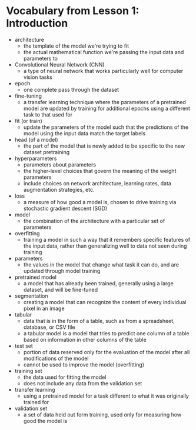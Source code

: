# Vocabulary from Lesson 1: Introduction 
* architecture
  * the template of the model we're trying to fit
  * the actual mathematical function we're passing the input data and parameters to
* Convolutional Neural Network (CNN)
  * a type of neural network that works particularly well for computer vision tasks
* epoch
  * one complete pass through the dataset
* fine-tuning
  * a transfer learning technique where the parameters of a pretrained model are updated by training for additional epochs using a different task to that used for 
* fit (or train)
  * update the parameters of the model such that the predictions of the model using the input data match the target labels
* head (of a model)
  * the part of the model that is newly added to be specific to the new dataset
pretraining
* hyperparameters
  * parameters about parameters
  * the higher-level choices that govern the meaning of the weight parameters
  * include choices on network architecture, learning rates, data augmentation strategies, etc.
* loss
  * a measure of how good a model is, chosen to drive training via stochastic gradient descent (SGD)
* model
  * the combination of the architecture with a particular set of parameters
* overfitting
  * training a model in such a way that it remembers specific features of the input data, rather than generalizing well to data not seen during training
* parameters
  * the values in the model that change what task it can do, and are updated through model training
* pretrained model
  * a model that has already been trained, generally using a large dataset, and will be fine-tuned
* segmentation
  * creating a model that can recognize the content of every individual pixel in an image
* tabular
  * data that is in the form of a table, such as from a spreadsheet, database, or CSV file
  * a tabular model is a model that tries to predict one column of a table based on information in other columns of the table
* test set
  * portion of data reserved only for the evaluation of the model after all modifications of the model
  * cannot be used to improve the model (overfitting)
* training set
  * the data used for fitting the model
  * does not include any data from the validation set
* transfer learning
  * using a pretrained model for a task different to what it was originally trained for
* validation set
  * a set of data held out form training, used only for measuring how good the model is
